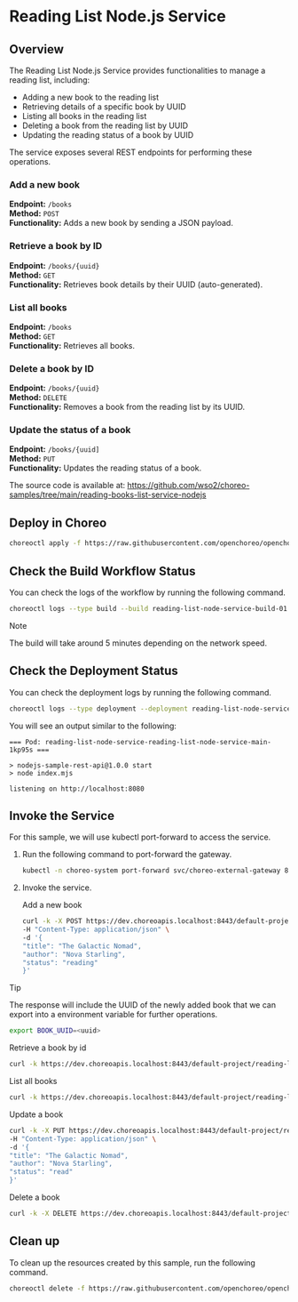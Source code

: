 # Reading List Node.js Service

## Overview

The Reading List Node.js Service provides functionalities to manage a reading list, including:

- Adding a new book to the reading list
- Retrieving details of a specific book by UUID
- Listing all books in the reading list
- Deleting a book from the reading list by UUID
- Updating the reading status of a book by UUID

The service exposes several REST endpoints for performing these operations.

### Add a new book

**Endpoint:** `/books`  
**Method:** `POST`  
**Functionality:** Adds a new book by sending a JSON payload.

### Retrieve a book by ID

**Endpoint:** `/books/{uuid}`  
**Method:** `GET`  
**Functionality:** Retrieves book details by their UUID (auto-generated).

### List all books

**Endpoint:** `/books`  
**Method:** `GET`  
**Functionality:** Retrieves all books.

### Delete a book by ID

**Endpoint:** `/books/{uuid}`  
**Method:** `DELETE`  
**Functionality:** Removes a book from the reading list by its UUID.

### Update the status of a book

**Endpoint:** `/books/{uuid]`  
**Method:** `PUT`  
**Functionality:** Updates the reading status of a book.

The source code is available at:
https://github.com/wso2/choreo-samples/tree/main/reading-books-list-service-nodejs

## Deploy in Choreo

```bash
choreoctl apply -f https://raw.githubusercontent.com/openchoreo/openchoreo/main/samples/deploying-applications/languages/node-js/reading-list-service.yaml
``` 

## Check the Build Workflow Status

You can check the logs of the workflow by running the following command.

```bash
choreoctl logs --type build --build reading-list-node-service-build-01 --organization default-org --project default-project --component reading-list-node-service
```

> [!NOTE]
> The build will take around 5 minutes depending on the network speed.

## Check the Deployment Status

You can check the deployment logs by running the following command.

```bash
choreoctl logs --type deployment --deployment reading-list-node-service-development-deployment-01 --organization default-org --project default-project --component reading-list-node-service
```

You will see an output similar to the following:

```
=== Pod: reading-list-node-service-reading-list-node-service-main-1kp95s ===

> nodejs-sample-rest-api@1.0.0 start
> node index.mjs

listening on http://localhost:8080
```

## Invoke the Service

For this sample, we will use kubectl port-forward to access the service.

1. Run the following command to port-forward the gateway.

    ```bash
    kubectl -n choreo-system port-forward svc/choreo-external-gateway 8443:443
    ```

2. Invoke the service.

   Add a new book
   ```bash
   curl -k -X POST https://dev.choreoapis.localhost:8443/default-project/reading-list-node-service/reading-list/books \
   -H "Content-Type: application/json" \
   -d '{
   "title": "The Galactic Nomad",
   "author": "Nova Starling",
   "status": "reading"
   }'
   ```

> [!TIP]
> The response will include the UUID of the newly added book that we can
> export into a environment variable for further operations.
> ```bash
> export BOOK_UUID=<uuid>
> ```

   Retrieve a book by id
   ```bash
   curl -k https://dev.choreoapis.localhost:8443/default-project/reading-list-node-service/reading-list/books/${BOOK_UUID}
   ```

   List all books
   ```bash
   curl -k https://dev.choreoapis.localhost:8443/default-project/reading-list-node-service/reading-list/books
   ```

   Update a book
   ```bash
   curl -k -X PUT https://dev.choreoapis.localhost:8443/default-project/reading-list-node-service/reading-list/books/${BOOK_UUID} \
   -H "Content-Type: application/json" \
   -d '{
   "title": "The Galactic Nomad",
   "author": "Nova Starling",
   "status": "read"
   }'
   ```

   Delete a book
   ```bash
   curl -k -X DELETE https://dev.choreoapis.localhost:8443/default-project/reading-list-node-service/reading-list/books/${BOOK_UUID}
   ```

## Clean up

To clean up the resources created by this sample, run the following command.

```bash
choreoctl delete -f https://raw.githubusercontent.com/openchoreo/openchoreo/main/samples/deploying-applications/languages/node-js/reading-list-service.yaml
```
